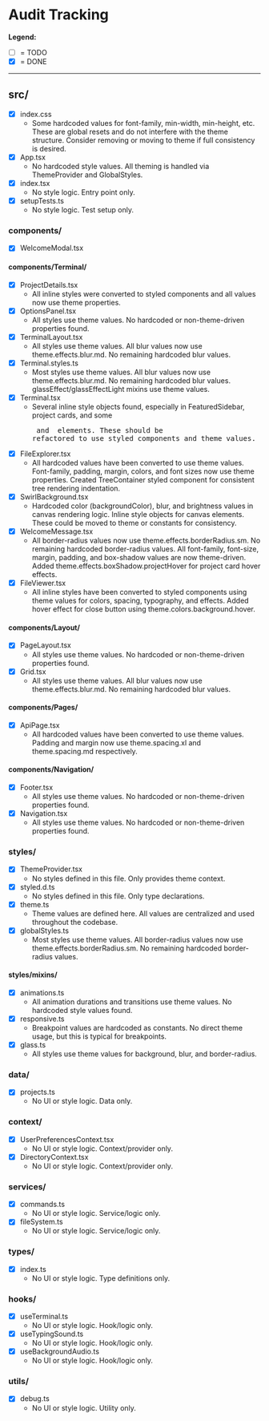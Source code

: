 # Audit Tracking

**Legend:**
- [ ] = TODO
- [X] = DONE

---

## src/
- [X] index.css  
  - Some hardcoded values for font-family, min-width, min-height, etc. These are global resets and do not interfere with the theme structure. Consider removing or moving to theme if full consistency is desired.
- [X] App.tsx  
  - No hardcoded style values. All theming is handled via ThemeProvider and GlobalStyles.
- [X] index.tsx  
  - No style logic. Entry point only.
- [X] setupTests.ts  
  - No style logic. Test setup only.

### components/
- [X] WelcomeModal.tsx

#### components/Terminal/
- [X] ProjectDetails.tsx  
  - All inline styles were converted to styled components and all values now use theme properties.
- [X] OptionsPanel.tsx  
  - All styles use theme values. No hardcoded or non-theme-driven properties found.
- [X] TerminalLayout.tsx  
  - All styles use theme values. All blur values now use theme.effects.blur.md. No remaining hardcoded blur values.
- [X] Terminal.styles.ts  
  - Most styles use theme values. All blur values now use theme.effects.blur.md. No remaining hardcoded blur values. glassEffect/glassEffectLight mixins use theme values.
- [X] Terminal.tsx  
  - Several inline style objects found, especially in FeaturedSidebar, project cards, and some <pre> and <span> elements. These should be refactored to use styled components and theme values.
- [X] FileExplorer.tsx  
  - All hardcoded values have been converted to use theme values. Font-family, padding, margin, colors, and font sizes now use theme properties. Created TreeContainer styled component for consistent tree rendering indentation.
- [X] SwirlBackground.tsx  
  - Hardcoded color (backgroundColor), blur, and brightness values in canvas rendering logic. Inline style objects for canvas elements. These could be moved to theme or constants for consistency.
- [X] WelcomeMessage.tsx  
  - All border-radius values now use theme.effects.borderRadius.sm. No remaining hardcoded border-radius values. All font-family, font-size, margin, padding, and box-shadow values are now theme-driven. Added theme.effects.boxShadow.projectHover for project card hover effects.
- [X] FileViewer.tsx  
  - All inline styles have been converted to styled components using theme values for colors, spacing, typography, and effects. Added hover effect for close button using theme.colors.background.hover.

#### components/Layout/
- [X] PageLayout.tsx  
  - All styles use theme values. No hardcoded or non-theme-driven properties found.
- [X] Grid.tsx  
  - All styles use theme values. All blur values now use theme.effects.blur.md. No remaining hardcoded blur values.

#### components/Pages/
- [X] ApiPage.tsx  
  - All hardcoded values have been converted to use theme values. Padding and margin now use theme.spacing.xl and theme.spacing.md respectively.

#### components/Navigation/
- [X] Footer.tsx  
  - All styles use theme values. No hardcoded or non-theme-driven properties found.
- [X] Navigation.tsx  
  - All styles use theme values. No hardcoded or non-theme-driven properties found.

### styles/
- [X] ThemeProvider.tsx  
  - No styles defined in this file. Only provides theme context.
- [X] styled.d.ts  
  - No styles defined in this file. Only type declarations.
- [X] theme.ts  
  - Theme values are defined here. All values are centralized and used throughout the codebase.
- [X] globalStyles.ts  
  - Most styles use theme values. All border-radius values now use theme.effects.borderRadius.sm. No remaining hardcoded border-radius values.

#### styles/mixins/
- [X] animations.ts  
  - All animation durations and transitions use theme values. No hardcoded style values found.
- [X] responsive.ts  
  - Breakpoint values are hardcoded as constants. No direct theme usage, but this is typical for breakpoints.
- [X] glass.ts  
  - All styles use theme values for background, blur, and border-radius.

### data/
- [X] projects.ts  
  - No UI or style logic. Data only.

### context/
- [X] UserPreferencesContext.tsx  
  - No UI or style logic. Context/provider only.
- [X] DirectoryContext.tsx  
  - No UI or style logic. Context/provider only.

### services/
- [X] commands.ts  
  - No UI or style logic. Service/logic only.
- [X] fileSystem.ts  
  - No UI or style logic. Service/logic only.

### types/
- [X] index.ts  
  - No UI or style logic. Type definitions only.

### hooks/
- [X] useTerminal.ts  
  - No UI or style logic. Hook/logic only.
- [X] useTypingSound.ts  
  - No UI or style logic. Hook/logic only.
- [X] useBackgroundAudio.ts  
  - No UI or style logic. Hook/logic only.

### utils/
- [X] debug.ts  
  - No UI or style logic. Utility only.
 